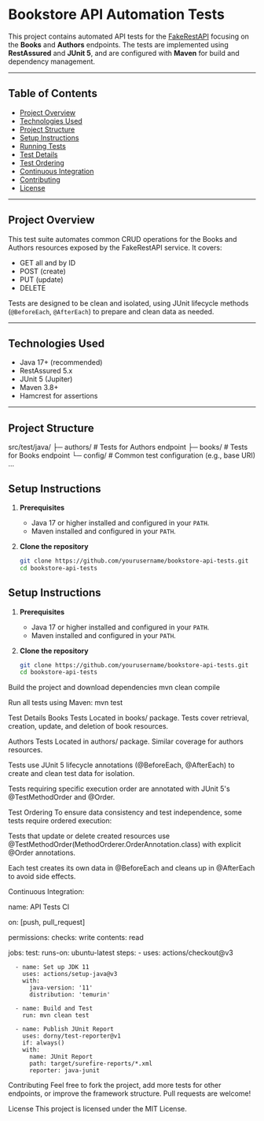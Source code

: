 # Bookstore API Automation Tests

This project contains automated API tests for the [FakeRestAPI](https://fakerestapi.azurewebsites.net/) focusing on the **Books** and **Authors** endpoints. The tests are implemented using **RestAssured** and **JUnit 5**, and are configured with **Maven** for build and dependency management.

---

## Table of Contents

- [Project Overview](#project-overview)  
- [Technologies Used](#technologies-used)  
- [Project Structure](#project-structure)  
- [Setup Instructions](#setup-instructions)  
- [Running Tests](#running-tests)  
- [Test Details](#test-details)  
- [Test Ordering](#test-ordering)  
- [Continuous Integration](#continuous-integration)  
- [Contributing](#contributing)  
- [License](#license)

---

## Project Overview

This test suite automates common CRUD operations for the Books and Authors resources exposed by the FakeRestAPI service. It covers:

- GET all and by ID  
- POST (create)  
- PUT (update)  
- DELETE  

Tests are designed to be clean and isolated, using JUnit lifecycle methods (`@BeforeEach`, `@AfterEach`) to prepare and clean data as needed.

---

## Technologies Used

- Java 17+ (recommended)  
- RestAssured 5.x  
- JUnit 5 (Jupiter)  
- Maven 3.8+  
- Hamcrest for assertions  

---

## Project Structure

src/test/java/
├─ authors/ # Tests for Authors endpoint
├─ books/ # Tests for Books endpoint
└─ config/ # Common test configuration (e.g., base URI)
...

## Setup Instructions

1. **Prerequisites**  
   - Java 17 or higher installed and configured in your `PATH`.  
   - Maven installed and configured in your `PATH`.

2. **Clone the repository**  
   ```bash
   git clone https://github.com/yourusername/bookstore-api-tests.git
   cd bookstore-api-tests

## Setup Instructions

1. **Prerequisites**  
   - Java 17 or higher installed and configured in your `PATH`.  
   - Maven installed and configured in your `PATH`.

2. **Clone the repository**  
   ```bash
   git clone https://github.com/yourusername/bookstore-api-tests.git
   cd bookstore-api-tests
   
Build the project and download dependencies
mvn clean compile

Run all tests using Maven:
mvn test


Test Details
Books Tests
Located in books/ package. Tests cover retrieval, creation, update, and deletion of book resources.

Authors Tests
Located in authors/ package. Similar coverage for authors resources.

Tests use JUnit 5 lifecycle annotations (@BeforeEach, @AfterEach) to create and clean test data for isolation.

Tests requiring specific execution order are annotated with JUnit 5's @TestMethodOrder and @Order.

Test Ordering
To ensure data consistency and test independence, some tests require ordered execution:

Tests that update or delete created resources use @TestMethodOrder(MethodOrderer.OrderAnnotation.class) with explicit @Order annotations.

Each test creates its own data in @BeforeEach and cleans up in @AfterEach to avoid side effects.


Continuous Integration:

name: API Tests CI

on: [push, pull_request]

permissions:
  checks: write
  contents: read

jobs:
  test:
    runs-on: ubuntu-latest
    steps:
      - uses: actions/checkout@v3

      - name: Set up JDK 11
        uses: actions/setup-java@v3
        with:
          java-version: '11'
          distribution: 'temurin'

      - name: Build and Test
        run: mvn clean test

      - name: Publish JUnit Report
        uses: dorny/test-reporter@v1
        if: always()
        with:
          name: JUnit Report
          path: target/surefire-reports/*.xml
          reporter: java-junit

Contributing
Feel free to fork the project, add more tests for other endpoints, or improve the framework structure. Pull requests are welcome!

License
This project is licensed under the MIT License.
